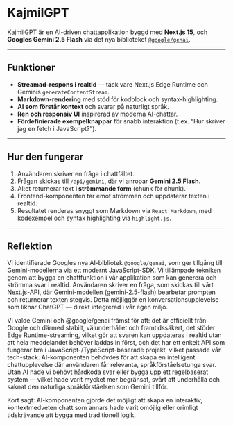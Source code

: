 # KajmilGPT

KajmilGPT är en AI-driven chattapplikation byggd med **Next.js 15**, och **Googles Gemini 2.5 Flash** via det nya biblioteket [`@google/genai`](https://www.npmjs.com/package/@google/genai).

---

## Funktioner

- **Streamad-respons i realtid** — tack vare Next.js Edge Runtime och Geminis `generateContentStream`.
- **Markdown-rendering** med stöd för kodblock och syntax-highlighting.
- **AI som förstår kontext** och svarar på naturligt språk.
- **Ren och responsiv UI** inspirerad av moderna AI-chattar.
- **Fördefinierade exempelknappar** för snabb interaktion (t.ex. “Hur skriver jag en fetch i JavaScript?”).

---

## Hur den fungerar

1. Användaren skriver en fråga i chattfältet.  
2. Frågan skickas till `/api/gemini`, där vi anropar **Gemini 2.5 Flash**.  
3. AI:et returnerar text **i strömmande form** (chunk för chunk).  
4. Frontend-komponenten tar emot strömmen och uppdaterar texten i realtid.  
5. Resultatet renderas snyggt som Markdown via `React Markdown`, med kodexempel och syntax highlighting via `highlight.js`.

---

## Reflektion

Vi identifierade Googles nya AI-bibliotek `@google/genai`, som ger tillgång till Gemini-modellerna via ett modernt JavaScript-SDK.
Vi tillämpade tekniken genom att bygga en chattfunktion i vår applikation som kan generera och strömma svar i realtid. Användaren skriver en fråga, som skickas till vårt Next.js-API, där Gemini-modellen (gemini-2.5-flash) bearbetar prompten och returnerar texten stegvis. Detta möjliggör en konversationsupplevelse som liknar ChatGPT — direkt integrerad i vår egen miljö.

Vi valde Gemini och @google/genai främst för att:
det är officiellt från Google och därmed stabilt, välunderhållet och framtidssäkert, det stöder Edge Runtime-streaming, vilket gör att svaren kan uppdateras i realtid utan att hela meddelandet behöver laddas in först,
och det har ett enkelt API som fungerar bra i JavaScript-/TypeScript-baserade projekt, vilket passade vår tech-stack.
AI-komponenten behövdes för att skapa en intelligent chattupplevelse där användaren får relevanta, språkförståelsetunga svar.
Utan AI hade vi behövt hårdkoda svar eller bygga upp ett regelbaserat system — vilket hade varit mycket mer begränsat, svårt att underhålla och saknat den naturliga språkförståelsen som Gemini tillför.

Kort sagt:
AI-komponenten gjorde det möjligt att skapa en interaktiv, kontextmedveten chatt som annars hade varit omöjlig eller orimligt tidskrävande att bygga med traditionell logik.